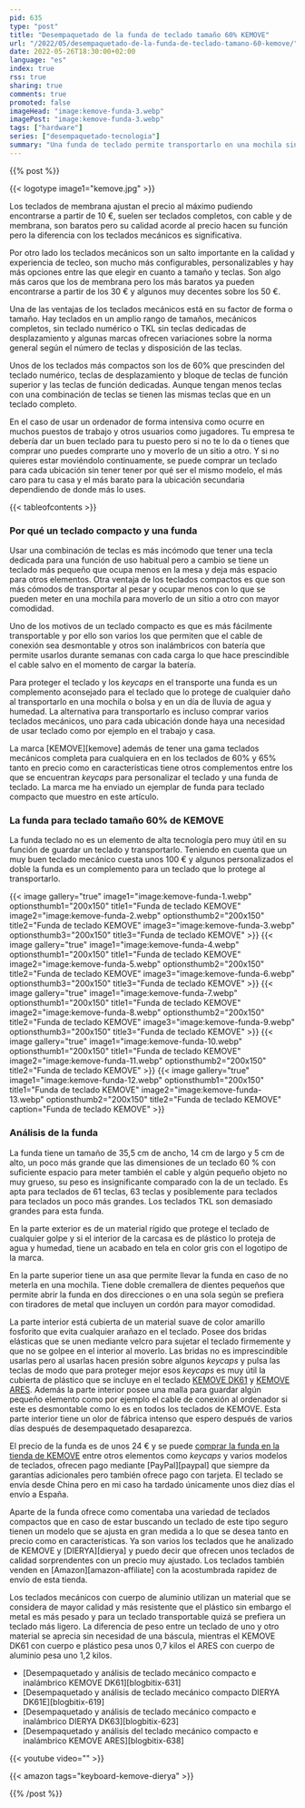 ```yaml
---
pid: 635
type: "post"
title: "Desempaquetado de la funda de teclado tamaño 60% KEMOVE"
url: "/2022/05/desempaquetado-de-la-funda-de-teclado-tamano-60-kemove/"
date: 2022-05-26T18:30:00+02:00
language: "es"
index: true
rss: true
sharing: true
comments: true
promoted: false
imageHead: "image:kemove-funda-3.webp"
imagePost: "image:kemove-funda-3.webp"
tags: ["hardware"]
series: ["desempaquetado-tecnologia"]
summary: "Una funda de teclado permite transportarlo en una mochila sin que los _keycaps_ se estropeen, el teclado se raye y lo protege de la humedad y agua en un día de lluvia. La marca KEMOVE ofrece una funda que se ajusta a las dimensiones de los teclados de formato 60% de los que ofrece varios modelos. Los teclados mecánicos tiene un precio más elevado que los de membrana con lo que gastar algo más en una funda si se va a transportar o para guardarlos en periodos de tiempo que no se use el teclado es una buena recomendación."
---
```


{{% post %}}

{{< logotype image1="kemove.jpg" >}}

Los teclados de membrana ajustan el precio al máximo pudiendo encontrarse a partir de 10 €, suelen ser teclados completos, con cable y de membrana, son baratos pero su calidad acorde al precio hacen su función pero la diferencia con los teclados mecánicos es significativa.

Por otro lado los teclados mecánicos son un salto importante en la calidad y experiencia de tecleo, son mucho más configurables, personalizables y hay más opciones entre las que elegir en cuanto a tamaño y teclas. Son algo más caros que los de membrana pero los más baratos ya pueden encontrarse a partir de los 30 € y algunos muy decentes sobre los 50 €.

Una de las ventajas de los teclados mecánicos está en su factor de forma o tamaño. Hay teclados en un amplio rango de tamaños, mecánicos completos, sin teclado numérico o TKL sin teclas dedicadas de desplazamiento y algunas marcas ofrecen variaciones sobre la norma general según el número de teclas y disposición de las teclas.

Unos de los teclados más compactos son los de 60% que prescinden del teclado numérico, teclas de desplazamiento y bloque de teclas de función superior y las teclas de función dedicadas. Aunque tengan menos teclas con una combinación de teclas se tienen las mismas teclas que en un teclado completo.

En el caso de usar un ordenador de forma intensiva como ocurre en muchos puestos de trabajo y otros usuarios como jugadores. Tu empresa te debería dar un buen teclado para tu puesto pero si no te lo da o tienes que comprar uno puedes comprarte uno y moverlo de un sitio a otro. Y si no quieres estar moviéndolo continuamente, se puede comprar un teclado para cada ubicación sin tener tener por qué ser el mismo modelo, el más caro para tu casa y el más barato para la ubicación secundaria dependiendo de donde más lo uses.

{{< tableofcontents >}}

### Por qué un teclado compacto y una funda

Usar una combinación de teclas es más incómodo que tener una tecla dedicada para una función de uso habitual pero a cambio se tiene un teclado más pequeño que ocupa menos en la mesa y deja más espacio para otros elementos. Otra ventaja de los teclados compactos es que son más cómodos de transportar al pesar y ocupar menos con lo que se pueden meter en una mochila para moverlo de un sitio a otro con mayor comodidad.

Uno de los motivos de un teclado compacto es que es más fácilmente transportable y por ello son varios los que permiten que el cable de conexión sea desmontable y otros son inalámbricos con batería que permite usarlos durante semanas con cada carga lo que hace prescindible el cable salvo en el momento de cargar la batería.

Para proteger el teclado y los _keycaps_ en el transporte una funda es un complemento aconsejado para el teclado que lo protege de cualquier daño al transportarlo en una mochila o bolsa y en un día de lluvia de agua y humedad. La alternativa para transportarlo es incluso comprar varios teclados mecánicos, uno para cada ubicación donde haya una necesidad de usar teclado como por ejemplo en el trabajo y casa.

La marca [KEMOVE][kemove] además de tener una gama teclados mecánicos completa para cualquiera en en los teclados de 60% y 65% tanto en precio como en características tiene otros complementos entre los que se encuentran _keycaps_ para personalizar el teclado y una funda de teclado. La marca me ha enviado un ejemplar de funda para teclado compacto que muestro en este artículo.

### La funda para teclado tamaño 60% de KEMOVE

La funda teclado no es un elemento de alta tecnología pero muy útil en su función de guardar un teclado y transportarlo. Teniendo en cuenta que un muy buen teclado mecánico cuesta unos 100 € y algunos personalizados el doble la funda es un complemento para un teclado que lo protege al transportarlo.

{{< image
    gallery="true"
    image1="image:kemove-funda-1.webp" optionsthumb1="200x150" title1="Funda de teclado KEMOVE"
    image2="image:kemove-funda-2.webp" optionsthumb2="200x150" title2="Funda de teclado KEMOVE"
    image3="image:kemove-funda-3.webp" optionsthumb3="200x150" title3="Funda de teclado KEMOVE" >}}
{{< image
    gallery="true"
    image1="image:kemove-funda-4.webp" optionsthumb1="200x150" title1="Funda de teclado KEMOVE"
    image2="image:kemove-funda-5.webp" optionsthumb2="200x150" title2="Funda de teclado KEMOVE"
    image3="image:kemove-funda-6.webp" optionsthumb3="200x150" title3="Funda de teclado KEMOVE" >}}
{{< image
    gallery="true"
    image1="image:kemove-funda-7.webp" optionsthumb1="200x150" title1="Funda de teclado KEMOVE"
    image2="image:kemove-funda-8.webp" optionsthumb2="200x150" title2="Funda de teclado KEMOVE"
    image3="image:kemove-funda-9.webp" optionsthumb3="200x150" title3="Funda de teclado KEMOVE" >}}
{{< image
    gallery="true"
    image1="image:kemove-funda-10.webp" optionsthumb1="200x150" title1="Funda de teclado KEMOVE"
    image2="image:kemove-funda-11.webp" optionsthumb2="200x150" title2="Funda de teclado KEMOVE" >}}
{{< image
    gallery="true"
    image1="image:kemove-funda-12.webp" optionsthumb1="200x150" title1="Funda de teclado KEMOVE"
    image2="image:kemove-funda-13.webp" optionsthumb2="200x150" title2="Funda de teclado KEMOVE"
    caption="Funda de teclado KEMOVE" >}}

### Análisis de la funda

La funda tiene un tamaño de 35,5 cm de ancho, 14 cm de largo y 5 cm de alto, un poco más grande que las dimensiones de un teclado 60 % con suficiente espacio para meter también el cable y algún pequeño objeto no muy grueso, su peso es insignificante comparado con la de un teclado. Es apta para teclados de 61 teclas, 63 teclas y posiblemente para teclados para teclados un poco más grandes. Los teclados TKL son demasiado grandes para esta funda.

En la parte exterior es de un material rígido que protege el teclado de cualquier golpe y si el interior de la carcasa es de plástico lo proteja de agua y humedad, tiene un acabado en tela en color gris con el logotipo de la marca.

En la parte superior tiene un asa que permite llevar la funda en caso de no meterla en una mochila. Tiene doble cremallera de dientes pequeños que permite abrir la funda en dos direcciones o en una sola según se prefiera con tiradores de metal que incluyen un cordón para mayor comodidad.

La parte interior está cubierta de un material suave de color amarillo fosforito que evita cualquier arañazo en el teclado. Posee dos bridas elásticas que se unen mediante velcro para sujetar el teclado firmemente y que no se golpee en el interior al moverlo. Las bridas no es imprescindible usarlas pero al usarlas hacen presión sobre algunos _keycaps_ y pulsa las teclas de modo que para proteger mejor esos _keycaps_ es muy útil la cubierta de plástico que se incluye en el teclado [KEMOVE DK61](https://www.kemove.com/product/dk61-snowfox-shadow/?wpam_id=17) y [KEMOVE ARES](https://www.kemove.com/product/k64-ares/?wpam_id=17). Además la parte interior posee una malla para guardar algún pequeño elemento como por ejemplo el cable de conexión al ordenador si este es desmontable como lo es en todos los teclados de KEMOVE. Esta parte interior tiene un olor de fábrica intenso que espero después de varios días después de desempaquetado desaparezca.

El precio de la funda es de unos 24 € y se puede [comprar la funda en la tienda de KEMOVE](https://www.kemove.com/product/keyboard-case/?wpam_id=17) entre otros elementos como _keycaps_ y varios modelos de teclados, ofrecen pago mediante [PayPal][paypal] que siempre da garantías adicionales pero también ofrece pago con tarjeta. El teclado se envía desde China pero en mi caso ha tardado únicamente unos diez días el envío a España.

Aparte de la funda ofrece como comentaba una variedad de teclados compactos que en caso de estar buscando un teclado de este tipo seguro tienen un modelo que se ajusta en gran medida a lo que se desea tanto en precio como en características. Ya son varios los teclados que he analizado de KEMOVE y [DIERYA][dierya] y puedo decir que ofrecen unos teclados de calidad sorprendentes con un precio muy ajustado. Los teclados también venden en [Amazon][amazon-affiliate] con la acostumbrada rapidez de envío de esta tienda.

Los teclados mecánicos con cuerpo de aluminio utilizan un material que se considera de mayor calidad y más resistente que el plástico sin embargo el metal es más pesado y para un teclado transportable quizá se prefiera un teclado más ligero. La diferencia de peso entre un teclado de uno y otro material se aprecia sin necesidad de una báscula, mientras el KEMOVE DK61 con cuerpo e plástico pesa unos 0,7 kilos el ARES con cuerpo de aluminio pesa uno 1,2 kilos.

* [Desempaquetado y análisis de teclado mecánico compacto e inalámbrico KEMOVE DK61][blogbitix-631]
* [Desempaquetado y análisis de teclado mecánico compacto DIERYA DK61E][blogbitix-619]
* [Desempaquetado y análisis de teclado mecánico compacto e inalámbrico DIERYA DK63][blogbitix-623]
* [Desempaquetado y análisis del teclado mecánico compacto e inalámbrico KEMOVE ARES][blogbitix-638]

{{< youtube
    video="" >}}

{{< amazon
    tags="keyboard-kemove-dierya" >}}

{{% /post %}}
